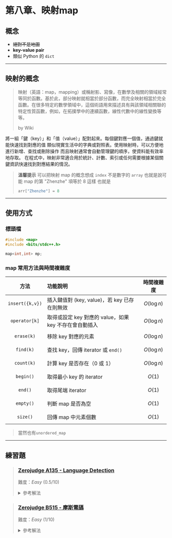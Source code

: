 # 第八章、映射map 
## 概念
- ~~絕對不是地圖~~
- **key-value pair**
- 類似 Python 的 `dict`

--- 

## 映射的概念

> 映射（英語：map，mapping）或稱射影、寫像，在數學及相關的領域經常等同於函數。基於此，部分映射就相當於部分函數，而完全映射相當於完全函數。在很多特定的數學領域中，這個術語用來描述具有與該領域相關聯的特定性質函數，例如，在拓撲學中的連續函數，線性代數中的線性變換等等。
>
> by Wiki

將一組「鍵（key）」和「值（value）」配對起來。每個鍵對應一個值，通過鍵就能快速找到對應的值
類似現實生活中的字典或對照表。使用映射時，可以方便地進行新增、查找或刪除操作
而且映射通常會自動管理鍵的順序，使資料能有效率地存取。
在程式中，映射非常適合用於統計、計數、索引或任何需要根據某個關鍵資訊快速找到對應結果的情況。

> **溫馨提示**
> 可以把映射 map 的概念想成 `index` 不是數字的 `array`
> 也就是說可能 map 的第 "Zhenzhe" 項等於 8 這樣
> 也就是
> ```cpp
> arr["Zhenzhe"] = 8
> ```

---

## 使用方式
### 標頭檔
```cpp
#include <map>
#include <bits/stdc++.h>
```
```cpp
map<int,int> mp;
```

### map 常用方法與時間複雜度

| 方法           | 功能說明                                   | 時間複雜度 |
|:--------------:|:-----------------------------------------|:----------:|
| `insert({k,v})` | 插入鍵值對 (key, value)，若 key 已存在則無效 | $$O(\log n)$$ |
| `operator[k]`   | 取得或設定 key 對應的 value，如果 key 不存在會自動插入 | $$O(\log n)$$ |
| `erase(k)`      | 移除 key 對應的元素                          | $$O(\log n)$$ |
| `find(k)`       | 查找 key，回傳 iterator 或 `end()`           | $$O(\log n)$$ |
| `count(k)`      | 計算 key 是否存在（0 或 1）                  | $$O(\log n)$$ |
| `begin()`       | 取得最小 key 的 iterator                     | $$O(1)$$     |
| `end()`         | 取得尾端 iterator                            | $$O(1)$$     |
| `empty()`       | 判斷 map 是否為空                            | $$O(1)$$     |
| `size()`        | 回傳 map 中元素個數                          | $$O(1)$$     |

> 當然也有`unordered_map`

---

## 練習題
> ### [Zerojudge A135 - Language Detection](https://zerojudge.tw/ShowProblem?problemid=a135)
>
> 難度：*Easy* $(0.5/10)$
>
> <details>
>   <summary> 參考解法 </summary>
> 
> ```cpp
> #include <bits/stdc++.h>
> using namespace std;
> 
> int main() {
>     ios::sync_with_stdio(false);
>     cin.tie(nullptr);
> 
>
>     map<string, string> lang = {
>         {"HELLO", "ENGLISH"},
>         {"HOLA", "SPANISH"},
>         {"HALLO", "GERMAN"},
>         {"BONJOUR", "FRENCH"},
>         {"CIAO", "ITALIAN"},
>         {"ZDRAVSTVUJTE", "RUSSIAN"}
>     };
> 
>     string s;
>     int caseNum = 1;
>     while (cin >> s) {
>         if (s == "#") break;
> 
>         cout << "Case " << caseNum++ << ": ";
>         if (lang.count(s)) {
>             cout << lang[s];
>         } else {
>             cout << "UNKNOWN";
>         }
>         cout << "\n";
>     }
>     return 0;
> }
> ```
> </details>


> ### [Zerojudge B515 - 摩斯電碼](https://zerojudge.tw/ShowProblem?problemid=b515)
>
> 難度：*Easy* $(1/10)$
>
> <details>
>   <summary> 參考解法 </summary>
> 
> ```cpp
> #include <bits/stdc++.h>
> using namespace std;
> 
> int main() {
>     ios::sync_with_stdio(false);
>     cin.tie(nullptr);
>     string morse_code[] = {
>         ".-", "-...", "-.-.", "-..", ".", "..-.", "--.", "....", "..",
>         ".---", "-.-", ".-..", "--", "-.", "---", ".--.", "--.-", ".-.",
>         "...", "-", "..-", "...-", ".--", "-..-", "-.--", "--.."
>     };
>     map<string, char> morse;
>     for (int i = 0; i < 26; i++) {
>         morse[morse_code[i]] = 'A' + i;
>     }
>     int N;
>     cin >> N;
>     string line;
>     getline(cin, line);
>     while (N--) {
>         getline(cin, line);
>         istringstream ss(line);
>         string code;
>         while (ss >> code) {
>             cout << morse[code];
>         }
>         cout << "\n";
>     }
>     return 0;
> }
> ```
> </details>





